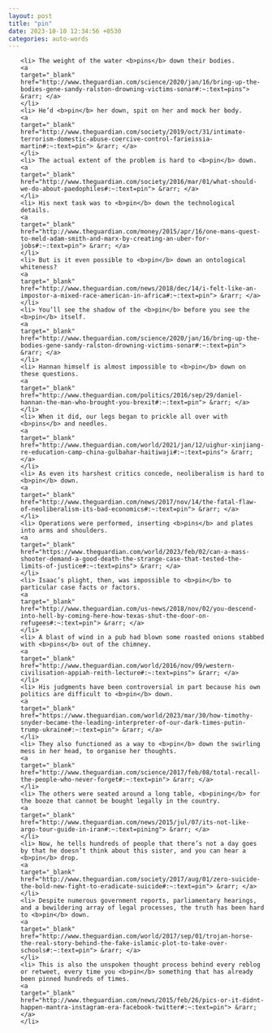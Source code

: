 ```yaml
---
layout: post
title: "pin"
date: 2023-10-10 12:34:56 +0530
categories: auto-words
---
```

<ol>

    <li> The weight of the water <b>pins</b> down their bodies.
    <a 
    target="_blank" 
    href="http://www.theguardian.com/science/2020/jan/16/bring-up-the-bodies-gene-sandy-ralston-drowning-victims-sonar#:~:text=pins"> &rarr; </a>
    </li>
    <li> He’d <b>pin</b> her down, spit on her and mock her body.
    <a 
    target="_blank" 
    href="http://www.theguardian.com/society/2019/oct/31/intimate-terrorism-domestic-abuse-coercive-control-farieissia-martin#:~:text=pin"> &rarr; </a>
    </li>
    <li> The actual extent of the problem is hard to <b>pin</b> down.
    <a 
    target="_blank" 
    href="http://www.theguardian.com/society/2016/mar/01/what-should-we-do-about-paedophiles#:~:text=pin"> &rarr; </a>
    </li>
    <li> His next task was to <b>pin</b> down the technological details.
    <a 
    target="_blank" 
    href="http://www.theguardian.com/money/2015/apr/16/one-mans-quest-to-meld-adam-smith-and-marx-by-creating-an-uber-for-jobs#:~:text=pin"> &rarr; </a>
    </li>
    <li> But is it even possible to <b>pin</b> down an ontological whiteness?
    <a 
    target="_blank" 
    href="http://www.theguardian.com/news/2018/dec/14/i-felt-like-an-impostor-a-mixed-race-american-in-africa#:~:text=pin"> &rarr; </a>
    </li>
    <li> You’ll see the shadow of the <b>pin</b> before you see the <b>pin</b> itself.
    <a 
    target="_blank" 
    href="http://www.theguardian.com/science/2020/jan/16/bring-up-the-bodies-gene-sandy-ralston-drowning-victims-sonar#:~:text=pin"> &rarr; </a>
    </li>
    <li> Hannan himself is almost impossible to <b>pin</b> down on these questions.
    <a 
    target="_blank" 
    href="http://www.theguardian.com/politics/2016/sep/29/daniel-hannan-the-man-who-brought-you-brexit#:~:text=pin"> &rarr; </a>
    </li>
    <li> When it did, our legs began to prickle all over with <b>pins</b> and needles.
    <a 
    target="_blank" 
    href="http://www.theguardian.com/world/2021/jan/12/uighur-xinjiang-re-education-camp-china-gulbahar-haitiwaji#:~:text=pins"> &rarr; </a>
    </li>
    <li> As even its harshest critics concede, neoliberalism is hard to <b>pin</b> down.
    <a 
    target="_blank" 
    href="http://www.theguardian.com/news/2017/nov/14/the-fatal-flaw-of-neoliberalism-its-bad-economics#:~:text=pin"> &rarr; </a>
    </li>
    <li> Operations were performed, inserting <b>pins</b> and plates into arms and shoulders.
    <a 
    target="_blank" 
    href="https://www.theguardian.com/world/2023/feb/02/can-a-mass-shooter-demand-a-good-death-the-strange-case-that-tested-the-limits-of-justice#:~:text=pins"> &rarr; </a>
    </li>
    <li> Isaac’s plight, then, was impossible to <b>pin</b> to particular case facts or factors.
    <a 
    target="_blank" 
    href="http://www.theguardian.com/us-news/2018/nov/02/you-descend-into-hell-by-coming-here-how-texas-shut-the-door-on-refugees#:~:text=pin"> &rarr; </a>
    </li>
    <li> A blast of wind in a pub had blown some roasted onions stabbed with <b>pins</b> out of the chimney.
    <a 
    target="_blank" 
    href="http://www.theguardian.com/world/2016/nov/09/western-civilisation-appiah-reith-lecture#:~:text=pins"> &rarr; </a>
    </li>
    <li> His judgments have been controversial in part because his own politics are difficult to <b>pin</b> down.
    <a 
    target="_blank" 
    href="https://www.theguardian.com/world/2023/mar/30/how-timothy-snyder-became-the-leading-interpreter-of-our-dark-times-putin-trump-ukraine#:~:text=pin"> &rarr; </a>
    </li>
    <li> They also functioned as a way to <b>pin</b> down the swirling mess in her head, to organise her thoughts.
    <a 
    target="_blank" 
    href="http://www.theguardian.com/science/2017/feb/08/total-recall-the-people-who-never-forget#:~:text=pin"> &rarr; </a>
    </li>
    <li> The others were seated around a long table, <b>pining</b> for the booze that cannot be bought legally in the country.
    <a 
    target="_blank" 
    href="http://www.theguardian.com/news/2015/jul/07/its-not-like-argo-tour-guide-in-iran#:~:text=pining"> &rarr; </a>
    </li>
    <li> Now, he tells hundreds of people that there’s not a day goes by that he doesn’t think about this sister, and you can hear a <b>pin</b> drop.
    <a 
    target="_blank" 
    href="http://www.theguardian.com/society/2017/aug/01/zero-suicide-the-bold-new-fight-to-eradicate-suicide#:~:text=pin"> &rarr; </a>
    </li>
    <li> Despite numerous government reports, parliamentary hearings, and a bewildering array of legal processes, the truth has been hard to <b>pin</b> down.
    <a 
    target="_blank" 
    href="http://www.theguardian.com/world/2017/sep/01/trojan-horse-the-real-story-behind-the-fake-islamic-plot-to-take-over-schools#:~:text=pin"> &rarr; </a>
    </li>
    <li> This is also the unspoken thought process behind every reblog or retweet, every time you <b>pin</b> something that has already been pinned hundreds of times.
    <a 
    target="_blank" 
    href="http://www.theguardian.com/news/2015/feb/26/pics-or-it-didnt-happen-mantra-instagram-era-facebook-twitter#:~:text=pin"> &rarr; </a>
    </li>